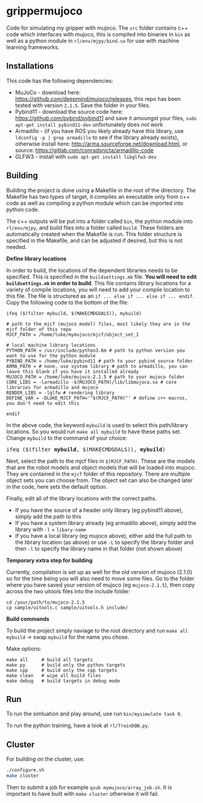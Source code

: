 # grippermujoco

Code for simulating my gripper with mujoco. The ```src``` folder contains c++ code which interfaces with mujoco, this is compiled into binaries in ```bin``` as well as a python module in ```rl/env/mjpy/bind.so``` for use with machine learning frameworks.

## Installations

This code has the following dependencies:

* MuJoCo - download here: https://github.com/deepmind/mujoco/releases, this repo has been tested with version ```2.1.5```. Save the folder in your files.
* Pybind11 - download the source code here: https://github.com/pybind/pybind11 and save it amoungst your files, ```sudo apt-get install pybind11-dev``` unfortunately does not work
* Armadillo - (if you have ROS you likely already have this library, use ```ldconfig -p | grep armadillo``` to see if the library already exists), otherwise install here: http://arma.sourceforge.net/download.html, or source: https://gitlab.com/conradsnicta/armadillo-code
* GLFW3 - install with ```sudo apt-get install libglfw3-dev```

## Building

Building the project is done using a Makefile in the root of the directory. The Makefile has two types of target, it compiles an executable only from c++ code as well as compiling a python module which can be imported into python code.

The c++ outputs will be put into a folder called ```bin```, the python module into ```rl/env/mjpy```, and build files into a folder called ```build```. These folders are automatically created when the Makefile is run. This folder structure is specified in the Makefile, and can be adjusted if desired, but this is not needed.

**Define library locations**

In order to build, the locations of the dependent libraries needs to be specified. This is specified in the ```buildsettings.mk``` file. **You will need to edit ```buildsettings.mk``` in order to build**. This file contains library locations for a variety of compile locations, you will need to add your compile location to this file. The file is structured as an ```if ... else if ... else if ... endif```. Copy the following code to the bottom of the file:


```make
ifeq ($(filter mybuild, $(MAKECMDGOALS)), mybuild)

# path to the mjcf (mujoco model) files, most likely they are in the mjcf folder of this repo
MJCF_PATH = /home/luke/mymujoco/mjcf/object_set_1

# local machine library locations
PYTHON_PATH = /usr/include/python3.6m # path to python version you want to use for the python module
PYBIND_PATH = /home/luke/pybind11 # path to your pybind source folder
ARMA_PATH = # none, use system library # path to armadillo, you can leave this blank if you have it installed already
MUJOCO_PATH = /home/luke/mujoco-2.1.5 # path to your mujoco folder
CORE_LIBS = -larmadillo -$(MUJOCO_PATH)/lib/libmujoco.so # core libraries for armadillo and mujoco
RENDER_LIBS = -lglfw # rendering library
DEFINE_VAR = -DLUKE_MJCF_PATH='"$(MJCF_PATH)"' # define c++ macros, you don't need to edit this

endif
```

In the above code, the keyword ```mybuild``` is used to select this path/library locations. So you would run ```make all mybuild``` to have these paths set. Change ```mybuild``` to the command of your choice:

<pre>
ifeq ($(filter <b>mybuild</b>, $(MAKECMDGOALS)), <b>mybuild</b>)
</pre>

Next, select the path to the mjcf files in ```$(MJCF_PATH)```. These are the models that are the robot models and object models that will be loaded into mujoco. They are contained in the ```mjcf``` folder of this repository. There are multiple object sets you can choose from. The object set can also be changed later in the code, here sets the default option.

Finally, edit all of the library locations with the correct paths.
* If you have the source of a header only library (eg pybind11 above), simply add the path to this
* If you have a system library already (eg armadillo above), simply add the library with ```-l``` + ```libary-name```
* If you have a local library (eg mujoco above), either add the full path to the library location (as above) or use ```-L``` to specify the library folder and then ```-l``` to specify the library name in that folder (not shown above)

**Temporary extra step for building**

Currently, compilation is set up as well for the old version of mujoco (2.1.0) so for the time being you will also need to move some files. Go to the folder where you have saved your version of mujoco (eg ```mujoco-2.1.5```), then copy across the two uitools files into the include folder:

```shell
cd /your/path/to/mujoco-2.1.5
cp sample/uitools.c sample/uitools.h include/
```
**Build commands**

To build the project simply naviage to the root directory and run ```make all mybuild``` -> swap ```mybuild``` for the name you chose.

Make options:

```make
make all     # build all targets
make py      # build only the python targets
make cpp     # build only the cpp targets
make clean   # wipe all build files
make debug   # build targets in debug mode
```

## Run

To run the simluation and play around, use run ```bin/mysimulate task 0```.

To run the python training, have a look at ```rl/TrainDQN.py```.

## Cluster

For building on the cluster, use:
```bash
./configure.sh
make cluster
```

Then to submit a job for example ```qsub mymujoco/array_job.sh```. It is important to have built with ```make cluster``` otherwise it will fail.


